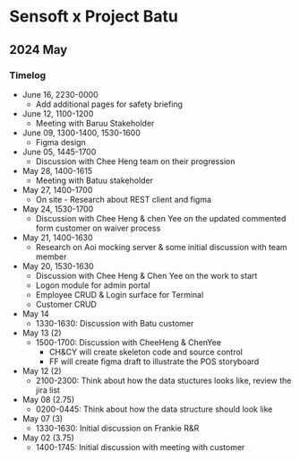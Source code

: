 # Sensoft x Project Batu

## 2024 May

### Timelog

* June 16, 2230-0000
  * Add additional pages for safety briefing
* June 12, 1100-1200
  * Meeting with Baruu Stakeholder
* June 09, 1300-1400, 1530-1600
  * Figma design
* June 05, 1445-1700
  * Discussion with Chee Heng team on their progression
* May 28, 1400-1615
  * Meeting with Batuu stakeholder
* May 27, 1400-1700
  * On site - Research about REST client and figma
* May 24, 1530-1700
  * Discussion with Chee Heng & chen Yee on the updated commented form customer on waiver process
* May 21, 1400-1630
  * Research on Aoi mocking server & some initial discussion with team member
* May 20, 1530-1630
  * Discussion with Chee Heng & Chen Yee on the work to start
  * Logon module for admin portal
  * Employee CRUD & Login surface for Terminal
  * Customer CRUD
* May 14
   *  1330-1630: Discussion with Batu customer
* May 13 (2)
  * 1500-1700: Discussion with CheeHeng & ChenYee
    * CH&CY will create skeleton code and source control
    * FF will create figma draft to illustrate the POS storyboard
* May 12 (2)
  * 2100-2300: Think about how the data stuctures looks like, review the jira list
* May 08 (2.75)
  * 0200-0445: Think about how the data structure should look like
* May 07 (3)
  * 1330-1630: Initial discussion on Frankie R&R
* May 02 (3.75)
  * 1400-1745: Initial discussion with meeting with customer
